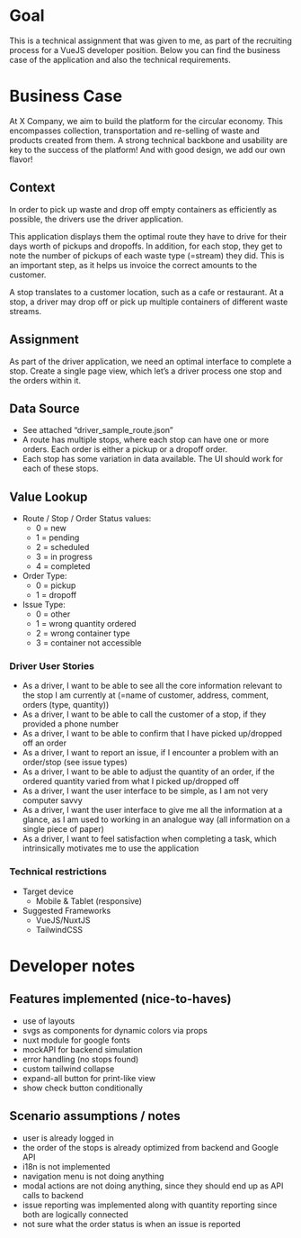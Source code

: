 # Goal
This is a technical assignment that was given to me, as part of the recruiting process for a VueJS developer position.
Below you can find the business case of the application and also the technical requirements.

# Business Case
At X Company, we aim to build the platform for the circular economy. This
encompasses collection, transportation and re-selling of waste and products created
from them. A strong technical backbone and usability are key to the success of the
platform! And with good design, we add our own flavor!

## Context
In order to pick up waste and drop off empty containers as efficiently as possible,
the drivers use the driver application.

This application displays them the optimal route they have to drive for their days
worth of pickups and dropoffs. In addition, for each stop, they get to note the
number of pickups of each waste type (=stream) they did. This is an important
step, as it helps us invoice the correct amounts to the customer.

A stop translates to a customer location, such as a cafe or restaurant. At a stop, a
driver may drop off or pick up multiple containers of different waste streams.

## Assignment
As part of the driver application, we need an optimal interface to complete a stop.
Create a single page view, which let’s a driver process one stop and the orders
within it.

## Data Source
- See attached “driver_sample_route.json”
- A route has multiple stops, where each stop can have one or more orders. Each order is either a pickup or a dropoff order.
- Each stop has some variation in data available. The UI should work for each
of these stops.

## Value Lookup
- Route / Stop / Order Status values:
  - 0 = new
  - 1 = pending
  - 2 = scheduled
  - 3 = in progress
  - 4 = completed
- Order Type:
  - 0 = pickup
  - 1 = dropoff
- Issue Type:
  - 0 = other
  - 1 = wrong quantity ordered
  - 2 = wrong container type
  - 3 = container not accessible
  
### Driver User Stories
- As a driver, I want to be able to see all the core information relevant to the
stop I am currently at (=name of customer, address, comment, orders (type,
quantity))
- As a driver, I want to be able to call the customer of a stop, if they provided a
phone number
- As a driver, I want to be able to confirm that I have picked up/dropped off an
order
- As a driver, I want to report an issue, if I encounter a problem with an
order/stop (see issue types)
- As a driver, I want to be able to adjust the quantity of an order, if the ordered
quantity varied from what I picked up/dropped off
- As a driver, I want the user interface to be simple, as I am not very computer
savvy
- As a driver, I want the user interface to give me all the information at a
glance, as I am used to working in an analogue way (all information on a
single piece of paper)
- As a driver, I want to feel satisfaction when completing a task, which
intrinsically motivates me to use the application

### Technical restrictions
- Target device
  - Mobile & Tablet (responsive)
- Suggested Frameworks
  - VueJS/NuxtJS
  - TailwindCSS
  

# Developer notes

## Features implemented (nice-to-haves)
- use of layouts
- svgs as components for dynamic colors via props
- nuxt module for google fonts
- mockAPI for backend simulation
- error handling (no stops found)
- custom tailwind collapse
- expand-all button for print-like view
- show check button conditionally

## Scenario assumptions / notes
- user is already logged in
- the order of the stops is already optimized from backend and Google API
- i18n is not implemented
- navigation menu is not doing anything
- modal actions are not doing anything, since they should end up as API calls to backend
- issue reporting was implemented along with quantity reporting since both are logically connected
- not sure what the order status is when an issue is reported